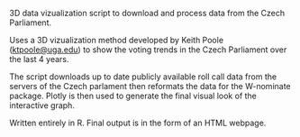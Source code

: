 3D data vizualization script to download and process data from the Czech Parliament.

Uses a 3D vizualization method developed by Keith Poole (<ktpoole@uga.edu>)  to show the voting trends in 
the Czech Parliament over the last 4 years. 

The script downloads up to date publicly available roll call data from the servers of the Czech parlament then reformats the data for
the W-nominate package. Plotly is then used to generate the final visual look of the interactive graph.  

Written entirely in R. Final output is in the form of an HTML webpage.
